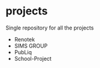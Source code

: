 # projects

Single repository for all the projects

- Renotek
- SIMS GROUP
- PubLiq
- School-Project
